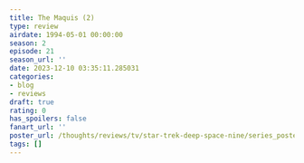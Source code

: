 ```yaml
---
title: The Maquis (2)
type: review
airdate: 1994-05-01 00:00:00
season: 2
episode: 21
season_url: ''
date: 2023-12-10 03:35:11.285031
categories:
- blog
- reviews
draft: true
rating: 0
has_spoilers: false
fanart_url: ''
poster_url: /thoughts/reviews/tv/star-trek-deep-space-nine/series_poster.jpg
tags: []
---
```


